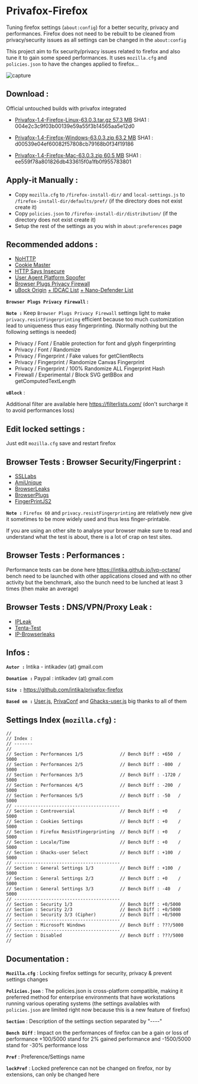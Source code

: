 # Privafox-Firefox
Tuning firefox settings (`about:config`) for a better security, privacy and performances. Firefox does not need to be rebuilt to be cleaned from privacy/security issues as all settings can be changed in the `about:config` 

This project aim to fix security/privacy issues related to firefox and also tune it to gain some speed performances. It uses `mozilla.cfg` and `policies.json` to have the changes applied to firefox...


![capture](https://raw.githubusercontent.com/intika/privafox-firefox/master/capture.png)

Download :
----------

Official untouched builds with privafox integrated

- [Privafox-1.4-Firefox-Linux-63.0.3.tar.gz 57.3 MB](https://github.com/intika/privafox-firefox/releases/download/Privafox-v1.4-v63.0.3/privafox-1.4-firefox-linux-63.0.3.tar.gz)
SHA1 : 004e2c3c9f03b00139e59a55f3b14565aa5e12d0

- [Privafox-1.4-Firefox-Windows-63.0.3.zip 63.2 MB](https://github.com/intika/privafox-firefox/releases/download/Privafox-v1.4-v63.0.3/privafox-1.4-firefox-win-63.0.3.zip)
SHA1 : d00539e04ef60082f57808cb79168b0f34f19186

- [Privafox-1.4-Firefox-Mac-63.0.3.zip 60.5 MB](https://github.com/intika/privafox-firefox/releases/download/Privafox-v1.4-v63.0.3/privafox-1.4-firefox-mac-63.0.3.dmg)
SHA1 : ee559f78a801826db433615f0a1fb0f955783801


Apply-it Manually :
-------------------

- Copy `mozilla.cfg` to `/firefox-install-dir/` and `local-settings.js` to `/firefox-install-dir/defaults/pref/` (if the directory does not exist create it)
- Copy `policies.json` to `/firefox-install-dir/distribution/` (if the directory does not exist create it)
- Setup the rest of the settings as you wish in `about:preferences` page  

Recommended addons :
--------------------

- [NoHTTP](https://addons.mozilla.org/en-US/firefox/addon/nohttp)
- [Cookie Master](https://addons.mozilla.org/en-US/firefox/addon/cookiemaster/)
- [HTTP Says Insecure](https://addons.mozilla.org/en-US/firefox/addon/http-says-insecure)
- [User Agent Platform Spoofer](https://addons.mozilla.org/en-US/firefox/addon/user-agent-platform-spoofer/)
- [Browser Plugs Privacy Firewall](https://addons.mozilla.org/en-US/firefox/addon/browser-plugs-privacy-firewall/)
- [uBock Origin](https://addons.mozilla.org/en-US/firefox/addon/ublock-origin/) [+ IDCAC List](https://www.i-dont-care-about-cookies.eu/) [+ Nano-Defender List](https://jspenguin2017.github.io/uBlockProtector/#extra-installation-steps-for-ublock-origin)

**`Browser Plugs Privacy Firewall` :**

**`Note :`** Keep `Browser Plugs Privacy Firewall` settings light to make `privacy.resistFingerprinting` efficient because too much customization lead to uniqueness thus easy fingerprinting. (Normally nothing but the following settings is needed) 
- Privacy / Font / Enable protection for font and glyph fingerprinting 
- Privacy / Font / Randomize
- Privacy / Fingerprint / Fake values for getClientRects
- Privacy / Fingerprint / Randomize Canvas Fingerprint
- Privacy / Fingerprint / 100% Randomize ALL Fingerprint Hash
- Firewall / Experimental / Block SVG getBBox and getComputedTextLength 

**`uBlock`** :

Additional filter are available here https://filterlists.com/ (don't surcharge it to avoid performances loss)

Edit locked settings :
----------------------

Just edit `mozilla.cfg` save and restart firefox

Browser Tests : Browser Security/Fingerprint : 
----------------------------------------------

- [SSLLabs](https://www.ssllabs.com/ssltest/viewMyClient.html)
- [AmiUnique](https://amiunique.org/fp)
- [BrowserLeaks](https://browserleaks.com/)
- [BrowserPlugs](https://www.browserplugs.com/fingerprint-test/index.html)
- [FingerPrintJS2](https://valve.github.io/fingerprintjs2/)

**`Note :`** `Firefox 60` and `privacy.resistFingerprinting` are relatively new give it sometimes to be more widely used and thus less finger-printable.

If you are using an other site to analyse your browser make sure to read and understand what the test is about, there is a lot of crap on test sites.

Browser Tests : Performances :
------------------------------

Performance tests can be done here https://intika.github.io/lvp-octane/ bench need to be launched with other applications closed and with no other activity but the benchmark, also the bunch need to be lunched at least 3 times (then make an average)

Browser Tests : DNS/VPN/Proxy Leak :
------------------------------------

- [IPLeak](https://ipleak.net/)
- [Tenta-Test](https://tenta.com/test/)
- [IP-Browserleaks](https://browserleaks.com/ip)

Infos :
-------

**`Autor :`** Intika - intikadev (at) gmail.com

**`Donation :`** Paypal : intikadev (at) gmail.com

**`Site :`** https://github.com/intika/privafox-firefox

**`Based on :`** [User.js](https://github.com/pyllyukko/user.js/), [PrivaConf](https://addons.mozilla.org/en-US/firefox/addon/privaconf/) and [Ghacks-user.js](https://github.com/ghacksuserjs/ghacks-user.js) big thanks to all of them

Settings Index (`mozilla.cfg`) :
--------------------------------
```
//
// Index :
// -------
//
// Section : Performances 1/5              // Bench Diff : +650  / 5000
// Section : Performances 2/5              // Bench Diff : -800  / 5000
// Section : Performances 3/5              // Bench Diff : -1720 / 5000
// Section : Performances 4/5              // Bench Diff : -200  / 5000 
// Section : Performances 5/5              // Bench Diff : -50   / 5000 
// ----------------------------------------
// Section : Controversial                 // Bench Diff : +0    / 5000
// Section : Cookies Settings              // Bench Diff : +0    / 5000
// Section : Firefox ResistFingerprinting  // Bench Diff : +0    / 5000
// Section : Locale/Time                   // Bench Diff : +0    / 5000
// Section : Ghacks-user Select            // Bench Diff : +100  / 5000
// ----------------------------------------
// Section : General Settings 1/3          // Bench Diff : +100  / 5000
// Section : General Settings 2/3          // Bench Diff : +0    / 5000
// Section : General Settings 3/3          // Bench Diff : -40   / 5000
// ----------------------------------------
// Section : Security 1/3                  // Bench Diff : +0/5000
// Section : Security 2/3                  // Bench Diff : +0/5000
// Section : Security 3/3 (Cipher)         // Bench Diff : +0/5000
// ----------------------------------------
// Section : Microsoft Windows             // Bench Diff : ???/5000
// ----------------------------------------
// Section : Disabled                      // Bench Diff : ???/5000
//
```

Documentation :
---------------

**`Mozilla.cfg`** : Locking firefox settings for security, privacy & prevent settings changes 

**`Policies.json`** : The policies.json is cross-platform compatible, making it preferred method for enterprise environments that have workstations running various operating systems (the settings availables with `policies.json` are limited right now because this is a new feature of firefox)

**`Section`** : Description of the settings section separated by "----"

**`Bench Diff`** : Impact on the performances of firefox can be a gain or loss of performance +100/5000 stand for 2% gained performance and -1500/5000 stand for -30% performance loss
               
**`Pref`** : Preference/Settings name

**`lockPref`** : Locked preference can not be changed on firefox, nor by extensions, can only be changed here
